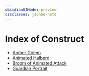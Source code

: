 ```yaml
---
obsidianUIMode: preview
cssclasses: json5e-note
---
```

# Index of Construct

- [Amber Golem](amber-golem-cos.md)
- [Animated Halberd](animated-halberd-cos.md)
- [Broom of Animated Attack](broom-of-animated-attack-cos.md)
- [Guardian Portrait](guardian-portrait-cos.md)
